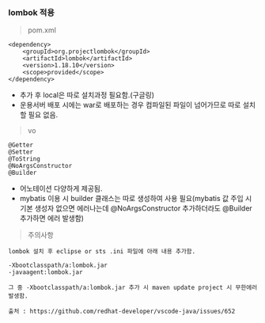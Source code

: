 
### lombok 적용

> pom.xml

```
<dependency>
	<groupId>org.projectlombok</groupId>
	<artifactId>lombok</artifactId>
	<version>1.18.10</version>
	<scope>provided</scope>
</dependency>
```

* 추가 후 local은 따로 설치과정 필요함.(구글링)
* 운용서버 배포 시에는 war로 배포하는 경우 컴파일된 파일이 넘어가므로 따로 설치할 필요 없음.


> vo

```
@Getter
@Setter
@ToString
@NoArgsConstructor
@Builder
```

* 어노테이션 다양하게 제공됨.
* mybatis 이용 시 builder 클래스는 따로 생성하여 사용 필요(mybatis 값 주입 시 기본 생성자 없으면 에러나는데 @NoArgsConstructor 추가하더라도 @Builder 추가하면 에러 발생함)

> 주의사항

```
lombok 설치 후 eclipse or sts .ini 파일에 아래 내용 추가함.

-Xbootclasspath/a:lombok.jar
-javaagent:lombok.jar

그 중 -Xbootclasspath/a:lombok.jar 추가 시 maven update project 시 무한에러 발생함.

출처 : https://github.com/redhat-developer/vscode-java/issues/652
```
